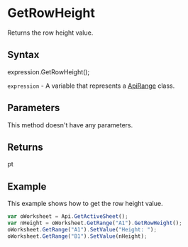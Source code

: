 # GetRowHeight

Returns the row height value.

## Syntax

expression.GetRowHeight();

`expression` - A variable that represents a [ApiRange](../ApiRange.md) class.

## Parameters

This method doesn't have any parameters.

## Returns

pt

## Example

This example shows how to get the row height value.

```javascript
var oWorksheet = Api.GetActiveSheet();
var nHeight = oWorksheet.GetRange("A1").GetRowHeight();
oWorksheet.GetRange("A1").SetValue("Height: ");
oWorksheet.GetRange("B1").SetValue(nHeight);
```
